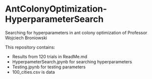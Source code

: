 # AntColonyOptimization-HyperparameterSearch
Searching for hyperparameters in ant colony optimization of Professor Wojciech Broniowski

This repository contains:
- Results from 120 trials in ReadMe.md
- HyperpameterSearch.jpynb for searching hyperparameters
- Testing.jpynb for testing parameters
- 100_cities.csv is data
